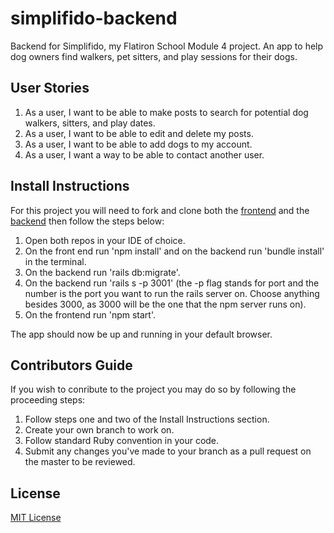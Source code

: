 # simplifido-backend
Backend for Simplifido, my Flatiron School Module 4 project. An app to help dog owners find walkers, pet sitters, and play sessions for their dogs.

## User Stories

1. As a user, I want to be able to make posts to search for potential dog walkers, sitters, and play dates.
2. As a user, I want to be able to edit and delete my posts.
3. As a user, I want to be able to add dogs to my account.
4. As a user, I want a way to be able to contact another user.

## Install Instructions

For this project you will need to fork and clone both the [frontend](https://github.com/mattgahrns/simplifido-frontend/) and the [backend](https://github.com/mattgahrns/simplifido-backend/) then follow the steps below:

1. Open both repos in your IDE of choice.
2. On the front end run 'npm install' and on the backend run 'bundle install' in the terminal.
3. On the backend run 'rails db:migrate'.
4. On the backend run 'rails s -p 3001' (the -p flag stands for port and the number is the port you want to run the rails server on. Choose anything besides 3000, as 3000 will be the one that the npm server runs on).
5. On the frontend run 'npm start'.

The app should now be up and running in your default browser.

## Contributors Guide

If you wish to conribute to the project you may do so by following the proceeding steps:

1. Follow steps one and two of the Install Instructions section.
2. Create your own branch to work on.
3. Follow standard Ruby convention in your code.
4. Submit any changes you've made to your branch as a pull request on the master to be reviewed.

## License

[MIT License](https://opensource.org/licenses/MIT)
